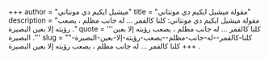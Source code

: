 +++
author = "ميشيل ايكيم دي مونتاني"
title = "مقولة ميشيل ايكيم دي مونتاني"
description = "مقولة ميشيل ايكيم دي مونتاني: كلنا كالقمر ... له جانب مظلم ، يصعب رؤيته إلا بعين البصيرة ."
quote = '''كلنا كالقمر ... له جانب مظلم ، يصعب رؤيته إلا بعين البصيرة .''' 
slug = "كلنا-كالقمر--له-جانب-مظلم--يصعب-رؤيته-إلا-بعين-البصيرة-"
+++
كلنا كالقمر ... له جانب مظلم ، يصعب رؤيته إلا بعين البصيرة .
